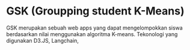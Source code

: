 # GSK (Groupping student K-Means)

GSK merupakan sebuah web apps yang dapat mengelompokkan siswa berdasarkan nilai menggunakan algoritma K-means. Tekonologi yang digunakan D3.JS, Langchain, 

